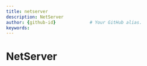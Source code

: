 ```yaml
---
title: netserver       
description: NetServer
author: {github-id}             # Your GitHub alias.
keywords:
---
```


# NetServer
